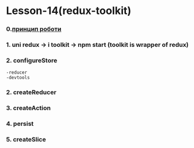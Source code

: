 # Lesson-14(redux-toolkit)

### 0.[принцип роботи](https://camo.githubusercontent.com/5aba89b6daab934631adffc1f301d17bb273268b/68747470733a2f2f73332e616d617a6f6e6177732e636f6d2f6d656469612d702e736c69642e65732f75706c6f6164732f3336343831322f696d616765732f323438343535322f415243482d5265647578322d7265616c2e676966)

### 1. uni redux -> i toolkit -> npm start (toolkit is wrapper of redux)
### 2. configureStore
    -reducer
    -devtools
### 2. createReducer
### 3. createAction
### 4. persist
### 5. createSlice
